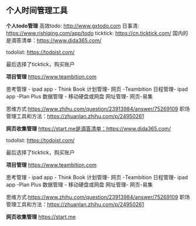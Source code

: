 ## 个人时间管理工具
**个人todo管理**
高效todo: http://www.gxtodo.com
日事清: https://www.rishiqing.com/app/todo
ticktick: https://cn.ticktick.com/
国内的是滴答清单：https://www.dida365.com/

todolist: https://todoist.com/

最后选择了ticktick，购买账户

**项目管理**
https://www.teambition.com

思考管理 - ipad app - Think Book 
计划管理- 网页 -Teambition
日程管理- ipad app -Plan Plus
数据管理 - 移动硬盘或网盘
网址管理- 网页-易集

思维方式:https://www.zhihu.com/question/23913984/answer/75269109
职场管理工具和方法：https://zhuanlan.zhihu.com/p/24950261

**网页收集管理**
https://start.me是滴答清单：https://www.dida365.com/

todolist: https://todoist.com/

最后选择了ticktick，购买账户

**项目管理**
https://www.teambition.com

思考管理 - ipad app - Think Book 
计划管理- 网页 -Teambition
日程管理- ipad app -Plan Plus
数据管理 - 移动硬盘或网盘
网址管理- 网页-易集

思维方式:https://www.zhihu.com/question/23913984/answer/75269109
职场管理工具和方法：https://zhuanlan.zhihu.com/p/24950261

**网页收集管理**
https://start.me